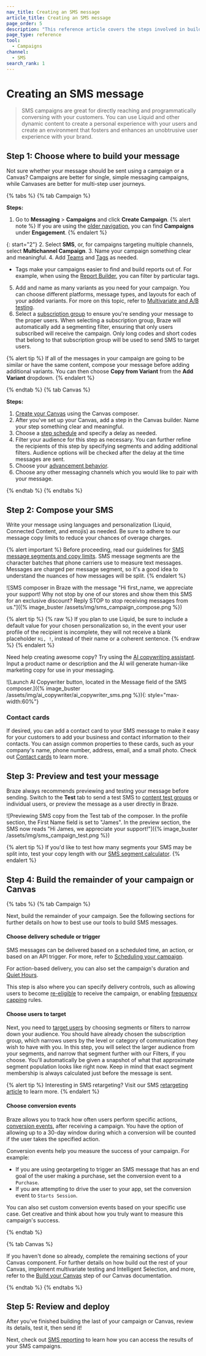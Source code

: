 ```yaml
---
nav_title: Creating an SMS message
article_title: Creating an SMS message
page_order: 5
description: "This reference article covers the steps involved in building out and creating an SMS message."
page_type: reference
tool:
  - Campaigns
channel:
  - SMS
search_rank: 1
---
```


# Creating an SMS message

> SMS campaigns are great for directly reaching and programmatically conversing with your customers. You can use Liquid and other dynamic content to create a personal experience with your users and create an environment that fosters and enhances an unobtrusive user experience with your brand. 

## Step 1: Choose where to build your message

Not sure whether your message should be sent using a campaign or a Canvas? Campaigns are better for single, simple messaging campaigns, while Canvases are better for multi-step user journeys.

{% tabs %}
{% tab Campaign %}

**Steps:**

1. Go to **Messaging** > **Campaigns** and click **Create Campaign**.
{% alert note %}
If you are using the [older navigation]({{site.baseurl}}/navigation), you can find **Campaigns** under **Engagement**.
{% endalert %}

{: start="2"}
2. Select **SMS**, or, for campaigns targeting multiple channels, select **Multichannel Campaign**.
3. Name your campaign something clear and meaningful.
4. Add [Teams]({{site.baseurl}}/user_guide/administrative/manage_your_braze_users/teams/) and [Tags]({{site.baseurl}}/user_guide/administrative/app_settings/manage_app_group/tags/) as needed.
   * Tags make your campaigns easier to find and build reports out of. For example, when using the [Report Builder]({{site.baseurl}}/user_guide/data_and_analytics/reporting/report_builder/), you can filter by particular tags.
5. Add and name as many variants as you need for your campaign. You can choose different platforms, message types, and layouts for each of your added variants. For more on this topic, refer to [Multivariate and A/B testing]({{site.baseurl}}/user_guide/engagement_tools/testing/multivariant_testing/).
6. Select a [subscription group]({{site.baseurl}}/user_guide/message_building_by_channel/sms/sms_subscription_group/) to ensure you're sending your message to the proper users. When selecting a subscription group, Braze will automatically add a segmenting filter, ensuring that only users subscribed will receive the campaign. Only long codes and short codes that belong to that subscription group will be used to send SMS to target users.

{% alert tip %}
If all of the messages in your campaign are going to be similar or have the same content, compose your message before adding additional variants. You can then choose **Copy from Variant** from the **Add Variant** dropdown.
{% endalert %}

{% endtab %}
{% tab Canvas %}

**Steps:**

1. [Create your Canvas]({{site.baseurl}}/user_guide/engagement_tools/canvas/create_a_canvas/create_a_canvas/) using the Canvas composer.
2. After you've set up your Canvas, add a step in the Canvas builder. Name your step something clear and meaningful.
3. Choose a [step schedule]({{site.baseurl}}/user_guide/engagement_tools/canvas/create_a_canvas/time_based_canvas/#schedule-delay) and specify a delay as needed.
4. Filter your audience for this step as necessary. You can further refine the recipients of this step by specifying segments and adding additional filters. Audience options will be checked after the delay at the time messages are sent.
5. Choose your [advancement behavior]({{site.baseurl}}/user_guide/engagement_tools/canvas/create_a_canvas/advancement/).
6. Choose any other messaging channels which you would like to pair with your message.

{% endtab %}
{% endtabs %}

## Step 2: Compose your SMS

Write your message using languages and personalization (Liquid, Connected Content, and emojis) as needed. Be sure to adhere to our message copy limits to reduce your chances of overage charges.

{% alert important %}
Before proceeding, read our guidelines for [SMS message segments and copy limits]({{site.baseurl}}/user_guide/message_building_by_channel/sms/campaign/segments/). SMS message segments are the character batches that phone carriers use to measure text messages. Messages are charged per message segment, so it's a good idea to understand the nuances of how messages will be split.
{% endalert %}

![SMS composer in Braze with the message "Hi first_name, we appreciate your support! Why not stop by one of our stores and show them this SMS for an exclusive discount? Reply STOP to stop receiving messages from us."]({% image_buster /assets/img/sms_campaign_compose.png %})

{% alert tip %}
{% raw %}
If you plan to use Liquid, be sure to include a default value for your chosen personalization so, in the event your user profile of the recipient is incomplete, they will not receive a blank placeholder `Hi, !`, instead of their name or a coherent sentence.
{% endraw %}
{% endalert %}

Need help creating awesome copy? Try using the [AI copywriting assistant]({{site.baseurl}}/user_guide/intelligence/ai_copywriting/). Input a product name or description and the AI will generate human-like marketing copy for use in your messaging.

![Launch AI Copywriter button, located in the Message field of the SMS composer.]({% image_buster /assets/img/ai_copywriter/ai_copywriter_sms.png %}){: style="max-width:60%"}

### Contact cards

If desired, you can add a contact card to your SMS message to make it easy for your customers to add your business and contact information to their contacts. You can assign common properties to these cards, such as your company's name, phone number, address, email, and a small photo. Check out [Contact cards]({{site.baseurl}}/user_guide/message_building_by_channel/sms/mms/contact_card/) to learn more.

## Step 3: Preview and test your message

Braze always recommends previewing and testing your message before sending. Switch to the **Test** tab to send a test SMS to [content test groups]({{site.baseurl}}/user_guide/administrative/app_settings/developer_console/internal_groups_tab/#content-test-groups) or individual users, or preview the message as a user directly in Braze.

![Previewing SMS copy from the Test tab of the composer. In the profile section, the First Name field is set to "James". In the preview section, the SMS now reads "Hi James, we appreciate your support!"]({% image_buster /assets/img/sms_campaign_test.png %})

{% alert tip %}
If you'd like to test how many segments your SMS may be split into, test your copy length with our [SMS segment calculator]({{site.baseurl}}/user_guide/message_building_by_channel/sms/campaign/segments/#segment-calculator).
{% endalert %}

## Step 4: Build the remainder of your campaign or Canvas

{% tabs %}
{% tab Campaign %}

Next, build the remainder of your campaign. See the following sections for further details on how to best use our tools to build SMS messages.

#### Choose delivery schedule or trigger

SMS messages can be delivered based on a scheduled time, an action, or based on an API trigger. For more, refer to [Scheduling your campaign]({{site.baseurl}}/user_guide/engagement_tools/campaigns/building_campaigns/delivery_types/).

For action-based delivery, you can also set the campaign's duration and [Quiet Hours]({{site.baseurl}}/user_guide/engagement_tools/campaigns/building_campaigns/time_based_campaign/#quiet-hours).

This step is also where you can specify delivery controls, such as allowing users to become [re-eligible]({{site.baseurl}}/user_guide/engagement_tools/campaigns/building_campaigns/delivery_types/reeligibility/#campaigns) to receive the campaign, or enabling [frequency capping]({{site.baseurl}}/user_guide/engagement_tools/campaigns/building_campaigns/rate-limiting/#frequency-capping) rules.

#### Choose users to target

Next, you need to [target users]({{site.baseurl}}/user_guide/engagement_tools/campaigns/building_campaigns/targeting_users/) by choosing segments or filters to narrow down your audience. You should have already chosen the subscription group, which narrows users by the level or category of communication they wish to have with you. In this step, you will select the larger audience from your segments, and narrow that segment further with our Filters, if you choose. You'll automatically be given a snapshot of what that approximate segment population looks like right now. Keep in mind that exact segment membership is always calculated just before the message is sent.

{% alert tip %}
Interesting in SMS retargeting? Visit our SMS [retargeting article]({{site.baseurl}}/user_guide/message_building_by_channel/sms/campaign/retargeting/) to learn more. 
{% endalert %}

#### Choose conversion events

Braze allows you to track how often users perform specific actions, [conversion events]({{site.baseurl}}/user_guide/engagement_tools/campaigns/building_campaigns/conversion_events/), after receiving a campaign. You have the option of allowing up to a 30-day window during which a conversion will be counted if the user takes the specified action.

Conversion events help you measure the success of your campaign. For example:

- If you are using geotargeting to trigger an SMS message that has an end goal of the user making a purchase, set the conversion event to a `Purchase`.
- If you are attempting to drive the user to your app, set the conversion event to `Starts Session`.

You can also set custom conversion events based on your specific use case. Get creative and think about how you truly want to measure this campaign's success.

{% endtab %}

{% tab Canvas %}

If you haven't done so already, complete the remaining sections of your Canvas component. For further details on how build out the rest of your Canvas, implement multivariate testing and Intelligent Selection, and more, refer to the [Build your Canvas]({{site.baseurl}}/user_guide/engagement_tools/canvas/create_a_canvas/create_a_canvas/#step-3-build-your-canvas) step of our Canvas documentation.

{% endtab %}
{% endtabs %}

## Step 5: Review and deploy

After you've finished building the last of your campaign or Canvas, review its details, test it, then send it!

Next, check out [SMS reporting]({{site.baseurl}}/user_guide/message_building_by_channel/sms/sms_campaign_analytics/) to learn how you can access the results of your SMS campaigns.
